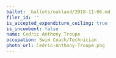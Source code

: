 ```yaml
---
ballot: _ballots/oakland/2018-11-06.md
filer_id: ''
is_accepted_expenditure_ceiling: true
is_incumbent: false
name: Cedric Anthony Troupe
occupation: Swim Coach/Technician
photo_url: Cedric-Anthony-Troupe.png
---
```

